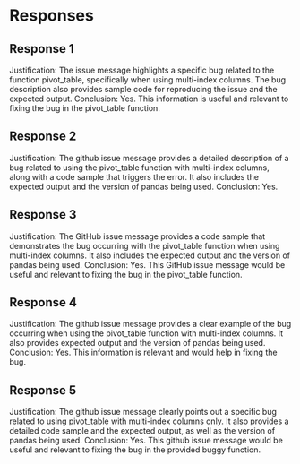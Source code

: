 # Responses
## Response 1
Justification: The issue message highlights a specific bug related to the function pivot_table, specifically when using multi-index columns. The bug description also provides sample code for reproducing the issue and the expected output.
Conclusion: Yes. This information is useful and relevant to fixing the bug in the pivot_table function.

## Response 2
Justification: The github issue message provides a detailed description of a bug related to using the pivot_table function with multi-index columns, along with a code sample that triggers the error. It also includes the expected output and the version of pandas being used.
Conclusion: Yes.

## Response 3
Justification: The GitHub issue message provides a code sample that demonstrates the bug occurring with the pivot_table function when using multi-index columns. It also includes the expected output and the version of pandas being used.
Conclusion: Yes. This GitHub issue message would be useful and relevant to fixing the bug in the pivot_table function.

## Response 4
Justification: The github issue message provides a clear example of the bug occurring when using the pivot_table function with multi-index columns. It also provides expected output and the version of pandas being used.
Conclusion: Yes. This information is relevant and would help in fixing the bug.

## Response 5
Justification: The github issue message clearly points out a specific bug related to using pivot_table with multi-index columns only. It also provides a detailed code sample and the expected output, as well as the version of pandas being used.
Conclusion: Yes. This github issue message would be useful and relevant to fixing the bug in the provided buggy function.

